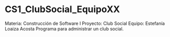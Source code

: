 # CS1_ClubSocial_EquipoXX
Materia: Construcción de Software I
Proyecto: Club Social
Equipo: Estefanía Loaiza Acosta
Programa para administrar un club social.
